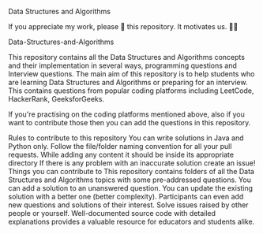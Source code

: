Data Structures and Algorithms

If you appreciate my work, please 🌟 this repository. It motivates us. 🚀🚀

Data-Structures-and-Algorithms

This repository contains all the Data Structures and Algorithms concepts and their implementation in several ways, programming questions and Interview questions. The main aim of this repository is to help students who are learning Data Structures and Algorithms or preparing for an interview. This contains questions from popular coding platforms including LeetCode, HackerRank, GeeksforGeeks.

If you're practising on the coding platforms mentioned above, also if you want to contribute those then you can add the questions in this repository.

Rules to contribute to this repository
You can write solutions in Java and Python only.
Follow the file/folder naming convention for all your pull requests.
While adding any content it should be inside its appropriate directory
If there is any problem with an inaccurate solution create an issue!
Things you can contribute to
This repository contains folders of all the Data Structures and Algorithms topics with some pre-addressed questions. You can add a solution to an unanswered question.
You can update the existing solution with a better one (better complexity).
Participants can even add new questions and solutions of their interest.
Solve issues raised by other people or yourself.
Well-documented source code with detailed explanations provides a valuable resource for educators and students alike.